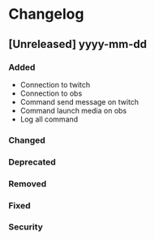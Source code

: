 # Changelog

## [Unreleased] yyyy-mm-dd

### Added

- Connection to twitch
- Connection to obs
- Command send message on twitch
- Command launch media on obs
- Log all command

### Changed

### Deprecated

### Removed

### Fixed

### Security
